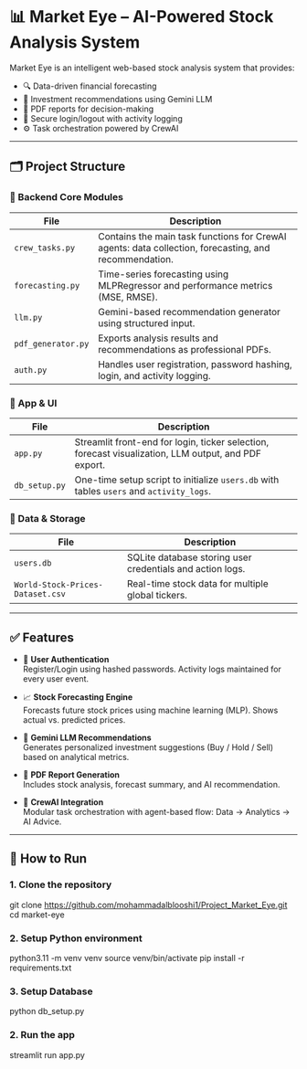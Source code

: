 # 📊 Market Eye – AI-Powered Stock Analysis System

Market Eye is an intelligent web-based stock analysis system that provides:

- 🔍 Data-driven financial forecasting  
- 🧠 Investment recommendations using Gemini LLM  
- 📄 PDF reports for decision-making  
- 👥 Secure login/logout with activity logging  
- ⚙️ Task orchestration powered by CrewAI  

---

## 🗂️ Project Structure

### 📁 Backend Core Modules

| File             | Description                                                                 |
|------------------|-----------------------------------------------------------------------------|
| `crew_tasks.py`  | Contains the main task functions for CrewAI agents: data collection, forecasting, and recommendation. |
| `forecasting.py` | Time-series forecasting using MLPRegressor and performance metrics (MSE, RMSE). |
| `llm.py`         | Gemini-based recommendation generator using structured input.               |
| `pdf_generator.py` | Exports analysis results and recommendations as professional PDFs.        |
| `auth.py`        | Handles user registration, password hashing, login, and activity logging.   |

### 📁 App & UI

| File          | Description                                                                 |
|---------------|-----------------------------------------------------------------------------|
| `app.py`      | Streamlit front-end for login, ticker selection, forecast visualization, LLM output, and PDF export. |
| `db_setup.py` | One-time setup script to initialize `users.db` with tables `users` and `activity_logs`. |

### 📁 Data & Storage

| File                         | Description                                             |
|------------------------------|---------------------------------------------------------|
| `users.db`                   | SQLite database storing user credentials and action logs. |
| `World-Stock-Prices-Dataset.csv` | Real-time stock data for multiple global tickers.     |

---

## ✅ Features

- 🔐 **User Authentication**  
  Register/Login using hashed passwords. Activity logs maintained for every user event.

- 📈 **Stock Forecasting Engine**  
  Forecasts future stock prices using machine learning (MLP). Shows actual vs. predicted prices.

- 🧠 **Gemini LLM Recommendations**  
  Generates personalized investment suggestions (Buy / Hold / Sell) based on analytical metrics.

- 📄 **PDF Report Generation**  
  Includes stock analysis, forecast summary, and AI recommendation.

- 🧠 **CrewAI Integration**  
  Modular task orchestration with agent-based flow: Data → Analytics → AI Advice.

---

## 🚀 How to Run

### 1. Clone the repository


git clone https://github.com/mohammadalblooshi1/Project_Market_Eye.git
cd market-eye

### 2. Setup Python environment

python3.11 -m venv venv
source venv/bin/activate
pip install -r requirements.txt

### 3. Setup Database

python db_setup.py

### 2. Run the app

streamlit run app.py





